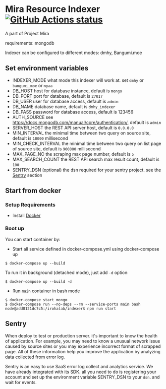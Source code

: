 # Mira Resource Indexer [![GitHub Actions status](https://github.com/irohalab/indexer/workflows/lint-and-unit-test/badge.svg)](https://github.com/irohalab/indexer)

A part of Project Mira

requirements: mongodb

Indexer can be configured to different modes: dmhy, Bangumi.moe

## Set environment variables

- INDEXER_MODE what mode this indexer will work at. set `dmhy` or `bangumi_moe` or `nyaa`
- DB_HOST host for database instance, default is `mongo`
- DB_PORT port for database, default is `27017`
- DB_USER user for database access, default is `admin`
- DB_NAME database name, default is `dmhy_indexer`
- DB_PASS password for database access, default is 123456
- AUTH_SOURCE see https://docs.mongodb.com/manual/core/authentication/, default is `admin`
- SERVER_HOST the REST API server host, default is `0.0.0.0`
- MIN_INTERVAL the minimal time between two query on source site, default is `10000` millisecond
- MIN_CHECK_INTERVAL the minimal time between two query on list page of source site, default is `900000` millisecond
- MAX_PAGE_NO the scraping max page number, default is `5`
- MAX_SEARCH_COUNT the REST API search max result count, default is `100`
- SENTRY_DSN (optional) the dsn required for your sentry project. see the [Sentry](#Sentry) section

## Start from docker

### Setup Requirements

* Install [Docker](https://www.docker.com/community-edition#/download)

### Boot up

You can start container by:

- Start all service defined in docker-compose.yml using docker-compose up

```
$ docker-compose up --build
```
To run it in background (detached mode), just add `-d` option
```
$ docker-compose up --build -d
```

- Run `main` container in bash mode

```
$ docker-compose start mongo
$ docker-compose run --no-deps --rm --service-ports main bash
node@add8121dc7c5:/irohalab/indexer$ npm run start
```

## Sentry

When deploy to test or production server. it's important to know the health of application. For example, you may need to
 know a unusual network issue caused by source sites or you may experience incorrect format of scrapped page. All of these
 information help you improve the application by analyzing data collected from error log.

Sentry is an easy to use SaaS error log collect and analytics service. We have already integrated with its SDK. all you
 need to do is registering your account and set up the environment variable SENTRY_DSN to your `dsn`. and wait for events.
